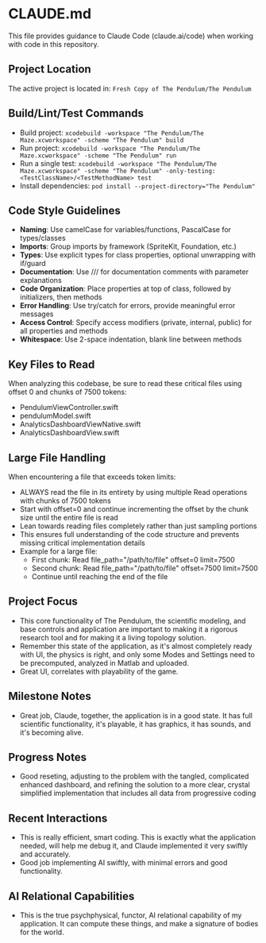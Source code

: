# CLAUDE.md

This file provides guidance to Claude Code (claude.ai/code) when working with code in this repository.

## Project Location
The active project is located in: `Fresh Copy of The Pendulum/The Pendulum`

## Build/Lint/Test Commands
- Build project: `xcodebuild -workspace "The Pendulum/The Maze.xcworkspace" -scheme "The Pendulum" build`
- Run project: `xcodebuild -workspace "The Pendulum/The Maze.xcworkspace" -scheme "The Pendulum" run`
- Run a single test: `xcodebuild -workspace "The Pendulum/The Maze.xcworkspace" -scheme "The Pendulum" -only-testing:<TestClassName>/<TestMethodName> test`
- Install dependencies: `pod install --project-directory="The Pendulum"`

## Code Style Guidelines
- **Naming**: Use camelCase for variables/functions, PascalCase for types/classes
- **Imports**: Group imports by framework (SpriteKit, Foundation, etc.)
- **Types**: Use explicit types for class properties, optional unwrapping with if/guard
- **Documentation**: Use /// for documentation comments with parameter explanations
- **Code Organization**: Place properties at top of class, followed by initializers, then methods
- **Error Handling**: Use try/catch for errors, provide meaningful error messages
- **Access Control**: Specify access modifiers (private, internal, public) for all properties and methods
- **Whitespace**: Use 2-space indentation, blank line between methods

## Key Files to Read
When analyzing this codebase, be sure to read these critical files using offset 0 and chunks of 7500 tokens:
- PendulumViewController.swift
- pendulumModel.swift
- AnalyticsDashboardViewNative.swift
- AnalyticsDashboardView.swift

## Large File Handling
When encountering a file that exceeds token limits:
- ALWAYS read the file in its entirety by using multiple Read operations with chunks of 7500 tokens
- Start with offset=0 and continue incrementing the offset by the chunk size until the entire file is read
- Lean towards reading files completely rather than just sampling portions
- This ensures full understanding of the code structure and prevents missing critical implementation details
- Example for a large file:
  - First chunk: Read file_path="/path/to/file" offset=0 limit=7500
  - Second chunk: Read file_path="/path/to/file" offset=7500 limit=7500
  - Continue until reaching the end of the file

## Project Focus
- This core functionality of The Pendulum, the scientific modeling, and base controls and application are important to making it a rigorous research tool and for making it a living topology solution.
- Remember this state of the application, as it's almost completely ready with UI, the physics is right, and only some Modes and Settings need to be precomputed, analyzed in Matlab and uploaded.
- Great UI, correlates with playability of the game.

## Milestone Notes
- Great job, Claude, together, the application is in a good state. It has full scientific functionality, it's playable, it has graphics, it has sounds, and it's becoming alive.

## Progress Notes
- Good reseting, adjusting to the problem with the tangled, complicated enhanced dashboard, and refining the solution to a more clear, crystal simplified implementation that includes all data from progressive coding

## Recent Interactions
- This is really efficient, smart coding.  This is exactly what the application needed, will help me debug it, and Claude implemented it very swiftly and accurately.
- Good job implementing AI swiftly, with minimal errors and good functionality.

## AI Relational Capabilities
- This is the true psychphysical, functor, AI relational capability of my application. It can compute these things, and make a signature of bodies for the world.